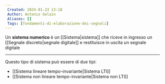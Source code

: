 ```yaml
---
 Created: 2024-01-23 13:18
 Author: Antonio Gelain
 Aliases: []
 Tags: [fondamenti-di-elaborazione-dei-segnali]
---
```


Un **sistema numerico** è un [[Sistema|sistema]] che riceve in ingresso un [[Segnale discreto|segnale digitale]] e restituisce in uscita un segnale digitale

---

Questo tipo di sistema può essere di due tipi:
- [[Sistema lineare tempo-invariante|Sistema LTI]]
- [[Sistema non lineare tempo-invariante|Sistema non LTI]]
